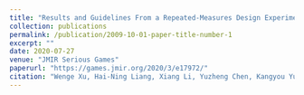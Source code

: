```yaml
---
title: "Results and Guidelines From a Repeated-Measures Design Experiment Comparing Standing and Seated Full-Body Gesture-Based Immersive Virtual Reality Exergames: Within-Subjects Evaluation "
collection: publications
permalink: /publication/2009-10-01-paper-title-number-1
excerpt: ""
date: 2020-07-27
venue: "JMIR Serious Games"
paperurl: "https://games.jmir.org/2020/3/e17972/"
citation: "Wenge Xu, Hai-Ning Liang, Xiang Li, Yuzheng Chen, Kangyou Yu, and Qiuyu He. Results and Guidelines from a Repeated-Measures Design Experiment Comparing Standing and Seated Full-Body Gesture-Based Immersive Virtual Reality Exergames: Within-Subjects Study. JMIR Serious Games, 2020 (SCI, IF=4.143)."
---
```


